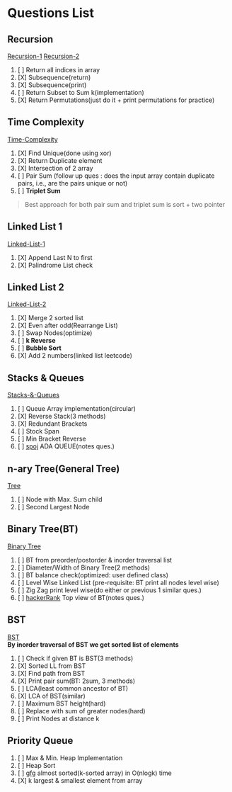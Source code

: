 # Questions List

## Recursion

[Recursion-1](./001.%20Recursion-1-1b/)
[Recursion-2](./002.%20Recursion%202/)

1. [ ] Return all indices in array
1. [X] Subsequence(return)
1. [X] Subsequence(print)
1. [ ] Return Subset to Sum k(implementation)
1. [X] Return Permutations(just do it + print permutations for practice)

## Time Complexity

[Time-Complexity](./003.%20Time%20Complexity/Assignment/)

1. [X] Find Unique(done using xor)
1. [X] Return Duplicate element
1. [X] Intersection of 2 array
1. [ ] Pair Sum (follow up ques : does the input array contain duplicate pairs, i.e., are the pairs unique or not)
1. [ ] **Triplet Sum**

> Best approach for both pair sum and triplet sum is sort + two pointer

## Linked List 1

[Linked-List-1](/007.%20Linked%20List-1/)

1. [X] Append Last N to first
1. [X] Palindrome List check

## Linked List 2

[Linked-List-2](/008.%20Linked%20List%202/)

1. [X] Merge 2 sorted list
1. [X] Even after odd(Rearrange List)
1. [ ] Swap Nodes(optimize)
1. [ ] **k Reverse**
1. [ ] **Bubble Sort**
1. [X] Add 2 numbers(linked list leetcode)

## Stacks & Queues

[Stacks-&-Queues](./009.%20Stacks%20and%20Queues/)

1. [ ] Queue Array implementation(circular)
1. [X] Reverse Stack(3 methods)
1. [X] Redundant Brackets
1. [ ] Stock Span
1. [ ] Min Bracket Reverse
1. [ ] [spoj](https://www.spoj.com/problems/ADAQUEUE/) ADA QUEUE(notes ques.)

## n-ary Tree(General Tree)

[Tree](./011.%20Trees/)

1. [ ] Node with Max. Sum child
1. [ ] Second Largest Node

## Binary Tree(BT)

[Binary Tree](./012.%20Binary%20Trees/)

1. [ ] BT from preorder/postorder & inorder traversal list
1. [ ] Diameter/Width of Binary Tree(2 methods)
1. [ ] BT balance check(optimized: user defined class)
1. [ ] Level Wise Linked List (pre-requisite: BT print all nodes level wise)
1. [ ] Zig Zag print level wise(do either or previous 1 similar ques.)
1. [ ] [hackerRank](https://www.hackerrank.com/challenges/tree-top-view/problem) Top view of BT(notes ques.)

## BST

[BST](./013%20Binary%20Search%20Trees/)  
**By inorder traversal of BST we get sorted list of elements**

1. [ ] Check if given BT is BST(3 methods)
1. [X] Sorted LL from BST
1. [X] Find path from BST
1. [X] Print pair sum(BT: 2sum, 3 methods)
1. [ ] LCA(least common ancestor of BT)
1. [X] LCA of BST(similar)
1. [ ] Maximum BST height(hard)
1. [ ] Replace with sum of greater nodes(hard)
1. [ ] Print Nodes at distance k

## Priority Queue

1. [ ] Max & Min. Heap Implementation
1. [ ] Heap Sort
1. [ ] [gfg](https://www.geeksforgeeks.org/nearly-sorted-algorithm/) almost sorted(k-sorted array) in O(nlogk) time
1. [X] k largest & smallest element from array
